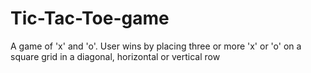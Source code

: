 # Tic-Tac-Toe-game
A game of 'x' and 'o'. User wins by placing three or more 'x' or 'o' on a square grid in a diagonal, horizontal or vertical row 
